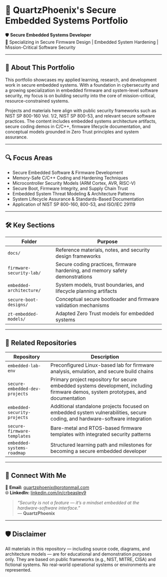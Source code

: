 # 🔧 QuartzPhoenix's Secure Embedded Systems Portfolio  
🛡️ **Secure Embedded Systems Developer**  
🎯 Specializing in Secure Firmware Design | Embedded System Hardening | Mission-Critical Software Security  

---

## 🧭 About This Portfolio  
This portfolio showcases my applied learning, research, and development work in secure embedded systems. With a foundation in cybersecurity and a growing specialization in embedded firmware and system-level software security, my focus is on building security into the core of mission-critical, resource-constrained systems.

Projects and materials here align with public security frameworks such as NIST SP 800-160 Vol. 1/2, NIST SP 800-53, and relevant secure software practices. The content includes embedded systems architecture artifacts, secure coding demos in C/C++, firmware lifecycle documentation, and conceptual models grounded in Zero Trust principles and system assurance.

---

## 🔍 Focus Areas  
- Secure Embedded Software & Firmware Development  
- Memory-Safe C/C++ Coding and Hardening Techniques  
- Microcontroller Security Models (ARM Cortex, AVR, RISC-V)  
- Secure Boot, Firmware Integrity, and Supply Chain Trust  
- Embedded System Threat Modeling & Architecture Patterns  
- System Lifecycle Assurance & Standards-Based Documentation  
- Application of NIST SP 800-160, 800-53, and ISO/IEC 29119  

---

## 🛠️ Key Sections  

| Folder | Purpose |
|--------|---------|
| `docs/` | Reference materials, notes, and security design frameworks |
| `firmware-security-lab/` | Secure coding practices, firmware hardening, and memory safety demonstrations |
| `embedded-architecture/` | System models, trust boundaries, and lifecycle planning artifacts |
| `secure-boot-designs/` | Conceptual secure bootloader and firmware validation mechanisms |
| `zt-embedded-models/` | Adapted Zero Trust models for embedded systems |

---

## 🔗 Related Repositories  

| Repository | Description |
|------------|-------------|
| `embedded-lab-env` | Preconfigured Linux-based lab for firmware analysis, emulation, and secure build chains |
| `secure-embedded-dev-projects` | Primary project repository for secure embedded systems development, including firmware demos, system prototypes, and documentation |
| `embedded-security-projects` | Additional standalone projects focused on embedded system vulnerabilities, secure coding, and hardware-software integration |
| `secure-firmware-templates` | Bare-metal and RTOS-based firmware templates with integrated security patterns |
| `embedded-systems-roadmap` | Structured learning path and milestones for becoming a secure embedded developer |

---

## 💬 Connect With Me  
📧 **Email:** quartzphoenix@protonmail.com  
🌐 **LinkedIn:** [linkedin.com/in/crbeasley9](https://linkedin.com/in/crbeasley9)

> *“Security is not a feature — it’s a mindset embedded at the hardware-software interface.”*  
> — **QuartzPhoenix**

---

## 🛡️ Disclaimer  
All materials in this repository — including source code, diagrams, and architecture models — are for educational and demonstration purposes only. They are based on public frameworks (e.g., NIST, MITRE, CISA) and fictional systems. No real-world operational systems or environments are represented.
